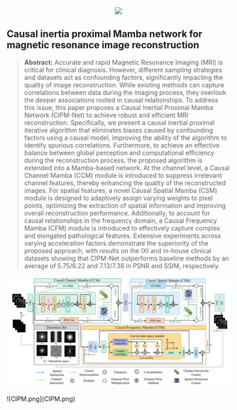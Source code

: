 <p align="center">
    <img src="assets/logo.png" width="300">
</p>

## Causal inertia proximal Mamba network for magnetic resonance image reconstruction



> **Abstract:**  Accurate and rapid Magnetic Resonance Imaging (MRI) is critical for clinical diagnosis. However, different sampling strategies and datasets act as confounding factors, significantly impacting the quality of image reconstruction. While existing methods can capture correlations between data during the imaging process, they overlook the deeper associations rooted in causal relationships. To address this issue, this paper proposes a Causal Inertial Proximal Mamba Network (CIPM-Net) to achieve robust and efficient MRI reconstruction. Specifically, we present a causal inertial proximal iterative algorithm that eliminates biases caused by confounding factors using a causal model, improving the ability of the algorithm to identify spurious correlations. Furthermore, to achieve an effective balance between global perception and computational efficiency during the reconstruction process, the proposed algorithm is extended into a Mamba-based network. At the channel level, a Causal Channel Mamba (CCM) module is introduced to suppress irrelevant channel features, thereby enhancing the quality of the reconstructed images. For spatial features, a novel Causal Spatial Mamba (CSM) module is designed to adaptively assign varying weights to pixel points, optimizing the extraction of spatial information and improving overall reconstruction performance. Additionally, to account for causal relationships in the frequency domain, a Causal Frequency Mamba (CFM) module is introduced to effectively capture complex and elongated pathological features. Extensive experiments across varying acceleration factors demonstrate the superiority of the proposed approach, with results on the IXI and in-house clinical datasets showing that CIPM-Net outperforms baseline methods by an average of 5.75/6.22 and 7.13/7.38 in PSNR and SSIM, respectively.

<p align="center">
    <img src="CIPM.png" style="border-radius: 15px">
</p>
![CIPM.png](CIPM.png)

